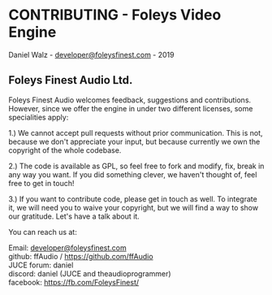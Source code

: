 CONTRIBUTING - Foleys Video Engine
==================================

Daniel Walz - developer@foleysfinest.com - 2019

Foleys Finest Audio Ltd.
------------------------

Foleys Finest Audio welcomes feedback, suggestions and contributions. However, since
we offer the engine in under two different licenses, some specialities apply:

1.) We cannot accept pull requests without prior communication. This is not, because 
we don't appreciate your input, but because currently we own the copyright of the whole
codebase.

2.) The code is available as GPL, so feel free to fork and modify, fix, break in any
way you want. If you did something clever, we haven't thought of, feel free to get in 
touch!

3.) If you want to contribute code, please get in touch as well. To integrate it, we
will need you to waive your copyright, but we will find a way to show our gratitude.
Let's have a talk about it.

You can reach us at:

Email:       developer@foleysfinest.com  
github:      ffAudio / https://github.com/ffAudio  
JUCE forum:  daniel  
discord:     daniel (JUCE and theaudioprogrammer)  
facebook:    https://fb.com/FoleysFinest/  

